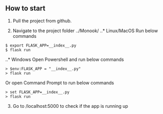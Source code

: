 ## How to start

1. Pull the project from github.

2. Navigate to the project folder ../Monook/
..* Linux/MacOS
Run below commands 
``` 
$ export FLASK_APP=__index__.py
$ flask run
```
..* Windows
Open Powershell and run below commands
```
> $env:FLASK_APP = "__index__.py"
> flask run
```
Or open Command Prompt to run below commands
```
> set FLASK_APP=__index__.py
> flask run
```

3. Go to /localhost:5000 to check if the app is running up